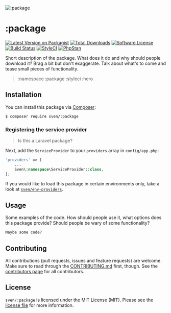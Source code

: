 ![:package](:hero)

# :package

[![Latest Version on Packagist][ico-version]][link-packagist]
[![Total Downloads][ico-downloads]][link-downloads]
[![Software License][ico-license]](LICENSE.md)
[![Build Status][ico-build]][link-build]
[![StyleCI][ico-styleci]][link-styleci]
[![PhpStan][ico-phpstan]][link-phpstan]

Short description of the package. What does it do and why should people download
it? Brag a bit but don't exaggerate. Talk about what's to come and tease small
pieces of functionality.

> :namespace
> :package
> :styleci
> :hero

## Installation
You can install this package via [Composer](http://getcomposer.org):

```bash
$ composer require sven/:package
```

### Registering the service provider
> Is this a Laravel package?

Next, add the `ServiceProvider` to your `providers` array in `config/app.php`:

```php
'providers' => [
    ...
    Sven\:namespace\ServiceProvider::class,
];
```

If you would like to load this package in certain environments only, take a look
at [`sven/env-providers`](https://github.com/svenluijten/env-providers).

## Usage
Some examples of the code. How should people use it, what options does this package
provide? Should people be wary of some functionality?

```php
Maybe some code?
```

## Contributing
All contributions (pull requests, issues and feature requests) are
welcome. Make sure to read through the [CONTRIBUTING.md](CONTRIBUTING.md) first,
though. See the [contributors page](../../graphs/contributors) for all contributors.

## License
`sven/:package` is licensed under the MIT License (MIT). Please see the
[license file](LICENSE.md) for more information.

[ico-version]: https://img.shields.io/packagist/v/sven/:package.svg?style=flat-square
[ico-license]: https://img.shields.io/badge/license-MIT-green.svg?style=flat-square
[ico-downloads]: https://img.shields.io/packagist/dt/sven/:package.svg?style=flat-square
[ico-build]: https://img.shields.io/github/actions/workflow/status/svenluijten/:package/run-tests.yml?branch=main&style=flat-square
[ico-styleci]: https://styleci.io/repos/:styleci/shield
[ico-phpstan]: https://img.shields.io/badge/phpstan-enabled-blue.svg?style=flat-square

[link-packagist]: https://packagist.org/packages/sven/:package
[link-downloads]: https://packagist.org/packages/sven/:package/stats
[link-build]: https://github.com/svenluijten/:package/actions/workflows/run-tests.yml
[link-styleci]: https://styleci.io/repos/:styleci
[link-phpstan]: https://github.com/phpstan/phpstan
